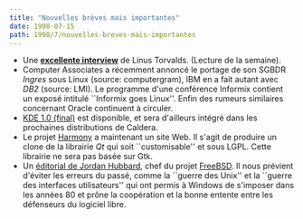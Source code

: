 ```yaml
---
title: "Nouvelles brèves mais importantes"
date: 1998-07-15
path: 1998/7/nouvelles-breves-mais-importantes
---
```


<UL>

<LI>Une <A HREF="http://www.bootnet.com/youaskedforit/lip_linux_manifesto.html"><B>excellente interview</B></A> de Linus Torvalds. (Lecture de la semaine).
<LI>Computer Associates a récemment annoncé le portage de son SGBDR
<EM>Ingres</EM> sous Linux (source: computergram), IBM en a fait autant
avec <EM>DB2</EM> (source: LMI).  Le programme d'une conférence Informix
contient un exposé intitulé ``Informix goes Linux''. Enfin des rumeurs
similaires concernant Oracle continuent à circuler.
<LI><A HREF="http://www.kde.org/">KDE 1.0 (final)</A> est disponible,
et sera d'ailleurs intégré dans les prochaines distributions de Caldera.
<LI>Le projet <A HREF="http://harmony.ruhr.de/">Harmony</A> a maintenant
un site Web. Il s'agit de produire un clone de la librairie <EM>Qt</EM>
qui soit ``customisable'' et sous LGPL. Cette librairie ne sera pas
basée sur Gtk.
<LI>Un <A HREF="http://editorials.freshmeat.net/jordan980713/">éditorial de Jordan Hubbard</A>, chef du projet <A HREF="http://www.freebsd.org">FreeBSD</A>. Il nous prévient d'éviter les
erreurs du passé, comme la ``guerre des Unix'' et la ``guerre des interfaces
utilisateurs'' qui ont permis à Windows de s'imposer dans les années 80
et prône la coopération et la bonne entente entre les défenseurs du logiciel
libre.
</UL>



